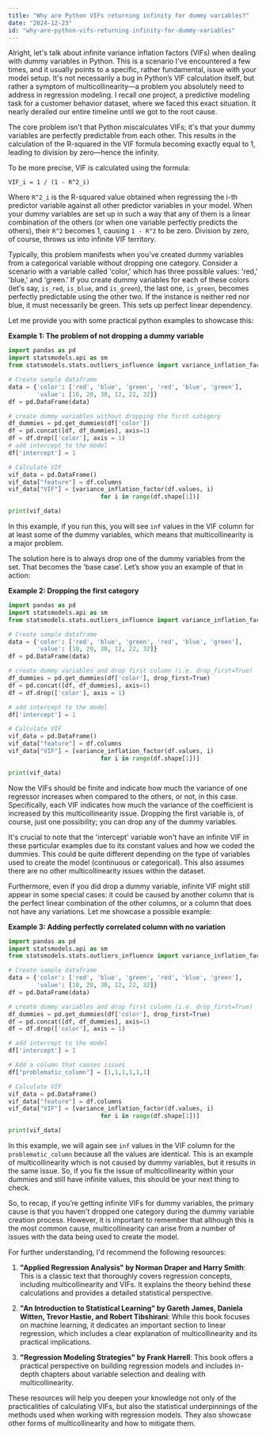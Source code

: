 ```yaml
---
title: "Why are Python VIFs returning infinity for dummy variables?"
date: "2024-12-23"
id: "why-are-python-vifs-returning-infinity-for-dummy-variables"
---
```


Alright, let's talk about infinite variance inflation factors (VIFs) when dealing with dummy variables in Python. This is a scenario I've encountered a few times, and it usually points to a specific, rather fundamental, issue with your model setup. It's not necessarily a bug in Python’s VIF calculation itself, but rather a symptom of multicollinearity—a problem you absolutely need to address in regression modeling. I recall one project, a predictive modeling task for a customer behavior dataset, where we faced this exact situation. It nearly derailed our entire timeline until we got to the root cause.

The core problem isn't that Python miscalculates VIFs; it's that your dummy variables are perfectly predictable from each other. This results in the calculation of the R-squared in the VIF formula becoming exactly equal to 1, leading to division by zero—hence the infinity.

To be more precise, VIF is calculated using the formula:

`VIF_i = 1 / (1 - R^2_i)`

Where `R^2_i` is the R-squared value obtained when regressing the i-th predictor variable against all other predictor variables in your model. When your dummy variables are set up in such a way that any of them is a linear combination of the others (or when one variable perfectly predicts the others), their `R^2` becomes 1, causing `1 - R^2` to be zero. Division by zero, of course, throws us into infinite VIF territory.

Typically, this problem manifests when you've created dummy variables from a categorical variable without dropping one category. Consider a scenario with a variable called 'color,' which has three possible values: 'red,' 'blue,' and 'green.' If you create dummy variables for each of these colors (let's say, `is_red`, `is_blue`, and `is_green`), the last one, `is_green`, becomes perfectly predictable using the other two. If the instance is neither red nor blue, it must necessarily be green. This sets up perfect linear dependency.

Let me provide you with some practical python examples to showcase this:

**Example 1: The problem of not dropping a dummy variable**

```python
import pandas as pd
import statsmodels.api as sm
from statsmodels.stats.outliers_influence import variance_inflation_factor

# Create sample dataframe
data = {'color': ['red', 'blue', 'green', 'red', 'blue', 'green'],
        'value': [10, 20, 30, 12, 22, 32]}
df = pd.DataFrame(data)

# create dummy variables without dropping the first category
df_dummies = pd.get_dummies(df['color'])
df = pd.concat([df, df_dummies], axis=1)
df = df.drop(['color'], axis = 1)
# add intercept to the model
df['intercept'] = 1

# Calculate VIF
vif_data = pd.DataFrame()
vif_data["feature"] = df.columns
vif_data["VIF"] = [variance_inflation_factor(df.values, i)
                          for i in range(df.shape[1])]

print(vif_data)
```

In this example, if you run this, you will see `inf` values in the VIF column for at least some of the dummy variables, which means that multicollinearity is a major problem.

The solution here is to always drop one of the dummy variables from the set. That becomes the 'base case'. Let’s show you an example of that in action:

**Example 2: Dropping the first category**

```python
import pandas as pd
import statsmodels.api as sm
from statsmodels.stats.outliers_influence import variance_inflation_factor

# Create sample dataframe
data = {'color': ['red', 'blue', 'green', 'red', 'blue', 'green'],
        'value': [10, 20, 30, 12, 22, 32]}
df = pd.DataFrame(data)

# create dummy variables and drop first column (i.e. drop_first=True)
df_dummies = pd.get_dummies(df['color'], drop_first=True)
df = pd.concat([df, df_dummies], axis=1)
df = df.drop(['color'], axis = 1)

# add intercept to the model
df['intercept'] = 1

# Calculate VIF
vif_data = pd.DataFrame()
vif_data["feature"] = df.columns
vif_data["VIF"] = [variance_inflation_factor(df.values, i)
                          for i in range(df.shape[1])]

print(vif_data)
```

Now the VIFs should be finite and indicate how much the variance of one regressor increases when compared to the others, or not, in this case. Specifically, each VIF indicates how much the variance of the coefficient is increased by this multicollinearity issue. Dropping the first variable is, of course, just one possibility; you can drop any of the dummy variables.

It's crucial to note that the 'intercept' variable won't have an infinite VIF in these particular examples due to its constant values and how we coded the dummies. This could be quite different depending on the type of variables used to create the model (continuous or categorical). This also assumes there are no other multicollinearity issues within the dataset.

Furthermore, even if you did drop a dummy variable, infinite VIF might still appear in some special cases: it could be caused by another column that is the perfect linear combination of the other columns, or a column that does not have any variations. Let me showcase a possible example:

**Example 3: Adding perfectly correlated column with no variation**

```python
import pandas as pd
import statsmodels.api as sm
from statsmodels.stats.outliers_influence import variance_inflation_factor

# Create sample dataframe
data = {'color': ['red', 'blue', 'green', 'red', 'blue', 'green'],
        'value': [10, 20, 30, 12, 22, 32]}
df = pd.DataFrame(data)

# create dummy variables and drop first column (i.e. drop_first=True)
df_dummies = pd.get_dummies(df['color'], drop_first=True)
df = pd.concat([df, df_dummies], axis=1)
df = df.drop(['color'], axis = 1)

# add intercept to the model
df['intercept'] = 1

# Add a column that causes issues
df["problematic_column"] = [1,1,1,1,1,1]

# Calculate VIF
vif_data = pd.DataFrame()
vif_data["feature"] = df.columns
vif_data["VIF"] = [variance_inflation_factor(df.values, i)
                          for i in range(df.shape[1])]

print(vif_data)
```

In this example, we will again see `inf` values in the VIF column for the `problematic_column` because all the values are identical. This is an example of multicollinearity which is not caused by dummy variables, but it results in the same issue. So, if you fix the issue of multicollinearity within your dummies and still have infinite values, this should be your next thing to check.

So, to recap, if you’re getting infinite VIFs for dummy variables, the primary cause is that you haven't dropped one category during the dummy variable creation process. However, it is important to remember that although this is the most common cause, multicollinearity can arise from a number of issues with the data being used to create the model.

For further understanding, I'd recommend the following resources:

1.  **"Applied Regression Analysis" by Norman Draper and Harry Smith**: This is a classic text that thoroughly covers regression concepts, including multicollinearity and VIFs. It explains the theory behind these calculations and provides a detailed statistical perspective.

2.  **"An Introduction to Statistical Learning" by Gareth James, Daniela Witten, Trevor Hastie, and Robert Tibshirani**: While this book focuses on machine learning, it dedicates an important section to linear regression, which includes a clear explanation of multicollinearity and its practical implications.

3.  **"Regression Modeling Strategies" by Frank Harrell**: This book offers a practical perspective on building regression models and includes in-depth chapters about variable selection and dealing with multicollinearity.

These resources will help you deepen your knowledge not only of the practicalities of calculating VIFs, but also the statistical underpinnings of the methods used when working with regression models. They also showcase other forms of multicollinearity and how to mitigate them.

